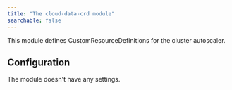 ```yaml
---
title: "The cloud-data-crd module"
searchable: false
---
```


This module defines CustomResourceDefinitions for the cluster autoscaler.

Configuration
------------

The module doesn't have any settings.
